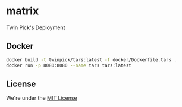 # matrix

Twin Pick's Deployment

## Docker

```bash
docker build -t twinpick/tars:latest -f docker/Dockerfile.tars .
docker run -p 8080:8080 --name tars tars:latest
```

## License

We're under the [MIT License](LICENSE)
